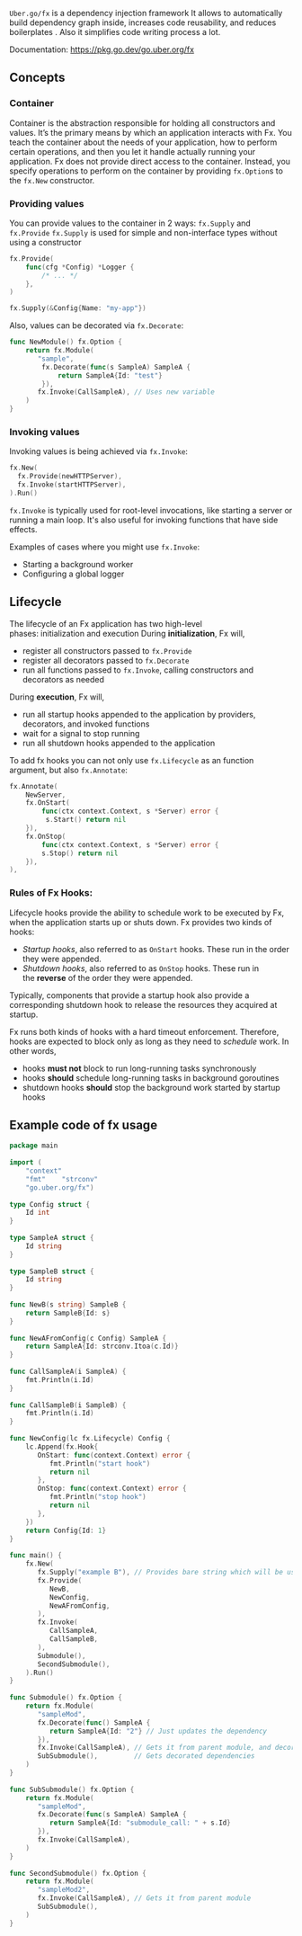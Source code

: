 
`Uber.go/fx` is a dependency injection framework
It allows to automatically build dependency graph inside, increases code reusability, and reduces boilerplates . Also it simplifies code writing process a lot.

Documentation:
https://pkg.go.dev/go.uber.org/fx
## Concepts
### Container
Container is the abstraction responsible for holding all constructors and values. It’s the primary means by which an application interacts with Fx. You teach the container about the needs of your application, how to perform certain operations, and then you let it handle actually running your application.
Fx does not provide direct access to the container. Instead, you specify operations to perform on the container by providing `fx.Option`s to the `fx.New` constructor.
### Providing values
You can provide values to the container in 2 ways: `fx.Supply` and `fx.Provide`
`fx.Supply` is used for simple and non-interface types without using a constructor

```go
fx.Provide( 
	func(cfg *Config) *Logger {
		/* ... */
	},
)
```

```go
fx.Supply(&Config{Name: "my-app"})
```

Also, values can be decorated via `fx.Decorate`:
```go
func NewModule() fx.Option {  
    return fx.Module(  
       "sample",
	    fx.Decorate(func(s SampleA) SampleA {  
			return SampleA{Id: "test"}  
		}),
       fx.Invoke(CallSampleA), // Uses new variable 
    )  
}
```
### Invoking values
Invoking values is being achieved via `fx.Invoke`:

```go
fx.New(
  fx.Provide(newHTTPServer),
  fx.Invoke(startHTTPServer),
).Run()
```

`fx.Invoke` is typically used for root-level invocations, like starting a server or running a main loop. It's also useful for invoking functions that have side effects.

Examples of cases where you might use `fx.Invoke`:
- Starting a background worker
- Configuring a global logger

## Lifecycle

The lifecycle of an Fx application has two high-level phases: initialization and execution
During **initialization**, Fx will,

- register all constructors passed to `fx.Provide`
- register all decorators passed to `fx.Decorate`
- run all functions passed to `fx.Invoke`, calling constructors and decorators as needed

During **execution**, Fx will,

- run all startup hooks appended to the application by providers, decorators, and invoked functions
- wait for a signal to stop running
- run all shutdown hooks appended to the application

To add fx hooks you can not only use `fx.Lifecycle` as an function argument, but also `fx.Annotate`:
	
```go
fx.Annotate(
	NewServer,
	fx.OnStart(
		func(ctx context.Context, s *Server) error {
		 s.Start() return nil 
	}), 
	fx.OnStop(
		func(ctx context.Context, s *Server) error { 
		s.Stop() return nil 
	}), 
),
```


### Rules of Fx Hooks:
Lifecycle hooks provide the ability to schedule work to be executed by Fx, when the application starts up or shuts down. Fx provides two kinds of hooks:

- _Startup hooks_, also referred to as `OnStart` hooks. These run in the order they were appended.
- _Shutdown hooks_, also referred to as `OnStop` hooks. These run in the **reverse** of the order they were appended.

Typically, components that provide a startup hook also provide a corresponding shutdown hook to release the resources they acquired at startup.

Fx runs both kinds of hooks with a hard timeout enforcement. Therefore, hooks are expected to block only as long as they need to _schedule_ work. In other words,

- hooks **must not** block to run long-running tasks synchronously
- hooks **should** schedule long-running tasks in background goroutines
- shutdown hooks **should** stop the background work started by startup hooks


## Example code of fx usage

```go
package main  
  
import (  
    "context"  
    "fmt"    "strconv"  
    "go.uber.org/fx")  
  
type Config struct {  
    Id int  
}  
  
type SampleA struct {  
    Id string  
}  
  
type SampleB struct {  
    Id string  
}  
  
func NewB(s string) SampleB {  
    return SampleB{Id: s}  
}  
  
func NewAFromConfig(c Config) SampleA {  
    return SampleA{Id: strconv.Itoa(c.Id)}  
}  
  
func CallSampleA(i SampleA) {  
    fmt.Println(i.Id)  
}  
  
func CallSampleB(i SampleB) {  
    fmt.Println(i.Id)  
}  
  
func NewConfig(lc fx.Lifecycle) Config {  
    lc.Append(fx.Hook{  
       OnStart: func(context.Context) error {  
          fmt.Println("start hook")  
          return nil  
       },  
       OnStop: func(context.Context) error {  
          fmt.Println("stop hook")  
          return nil  
       },  
    })  
    return Config{Id: 1}  
}  
  
func main() {  
    fx.New(  
       fx.Supply("example B"), // Provides bare string which will be used for B constructor  
       fx.Provide(  
          NewB,  
          NewConfig,  
          NewAFromConfig,  
       ),  
       fx.Invoke(  
          CallSampleA,  
          CallSampleB,  
       ),  
       Submodule(),  
       SecondSubmodule(),  
    ).Run()  
}  
  
func Submodule() fx.Option {  
    return fx.Module(  
       "sampleMod",  
       fx.Decorate(func() SampleA {  
          return SampleA{Id: "2"} // Just updates the dependency  
       }),  
       fx.Invoke(CallSampleA), // Gets it from parent module, and decorates  
       SubSubmodule(),         // Gets decorated dependencies  
    )  
}  
  
func SubSubmodule() fx.Option {  
    return fx.Module(  
       "sampleMod",  
       fx.Decorate(func(s SampleA) SampleA {  
          return SampleA{Id: "submodule_call: " + s.Id}  
       }),  
       fx.Invoke(CallSampleA),  
    )  
}  
  
func SecondSubmodule() fx.Option {  
    return fx.Module(  
       "sampleMod2",  
       fx.Invoke(CallSampleA), // Gets it from parent module  
       SubSubmodule(),  
    )  
}
```